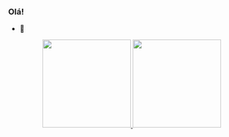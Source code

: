 ### Olá!

- 🌱 
<div align="center">
  <a href="https://github.com/michelly-alves">
  <img height="180em" src="https://github-readme-stats.vercel.app/api?username=michelly-alves&show_icons=true&theme=dracula&include_all_commits=true&count_private=true"/>
  <img height="180em" src="https://github-readme-stats.vercel.app/api/top-langs/?username=michelly-alves&layout=compact&langs_count=7&theme=dracula"/>
</div>

  
  
